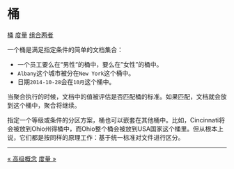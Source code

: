 桶
======

[桶](buckets.md)
[度量](metrics.md)
[组合两者](combining-the-two.md)

一个桶是满足指定条件的简单的文档集合：

* 一个员工要么在“男性“的桶中，要么在”女性”的桶中。
* `Albany`这个城市被分在`New York`这个桶中。
* 日期`2014-10-28`会在`10月`这个桶中。

当聚合执行的时候，文档中的值被评估是否匹配桶的标准。如果匹配，文档就会放到这个桶中，聚合将继续。

指定一个等级或条件的分区方案，桶也可以嵌套在其他桶中。比如，Cincinnati将会被放到Ohio州得桶中，而Ohio整个桶会被放到USA国家这个桶里。但从根本上说，它们都是按同样的原理工作：基于统一标准对文件进行区分。

-------------------------------
[« 高级概念](high-level-concepts.md)     [度量 »](metrics.md)

